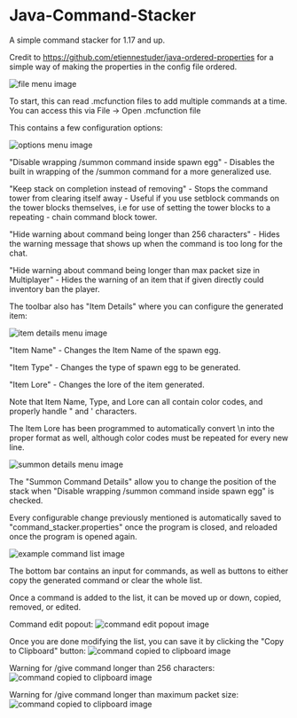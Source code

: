 # Java-Command-Stacker
A simple command stacker for 1.17 and up. 

Credit to https://github.com/etiennestuder/java-ordered-properties for a simple way of making the properties in the config file ordered.

![file menu image](https://github.com/thecolonel63/Java-Command-Stacker/raw/main/command_stacker_pics/file_menu.png?raw=true)

To start, this can read .mcfunction files to add multiple commands at a time. You can access this via File -> Open .mcfunction file

This contains a few configuration options:

![options menu image](https://github.com/thecolonel63/Java-Command-Stacker/raw/main/command_stacker_pics/options_menu.png?raw=true)

"Disable wrapping /summon command inside spawn egg" - Disables the built in wrapping of the /summon command for a more generalized use.

"Keep stack on completion instead of removing" - Stops the command tower from clearing itself away - Useful if you use setblock commands on the tower blocks themselves, i.e for use of setting the tower blocks to a repeating - chain command block tower.

"Hide warning about command being longer than 256 characters" - Hides the warning message that shows up when the command is too long for the chat. 

"Hide warning about command being longer than max packet size in Multiplayer" - Hides the warning of an item that if given directly could inventory ban the player.

The toolbar also has "Item Details" where you can configure the generated item:

![item details menu image](https://github.com/thecolonel63/Java-Command-Stacker/raw/main/command_stacker_pics/item_details_menu.png?raw=true)

"Item Name" - Changes the Item Name of the spawn egg.

"Item Type" - Changes the type of spawn egg to be generated.

"Item Lore" - Changes the lore of the item generated.

Note that Item Name, Type, and Lore can all contain color codes, and properly handle " and ' characters. 

The Item Lore has been programmed to automatically convert \n into the proper format as well, although color codes must be repeated for every new line.

![summon details menu image](https://github.com/thecolonel63/Java-Command-Stacker/blob/main/command_stacker_pics/summon_details_menu.png?raw=true)

The "Summon Command Details" allow you to change the position of the stack when "Disable wrapping /summon command inside spawn egg" is checked.

Every configurable change previously mentioned is automatically saved to "command_stacker.properties" once the program is closed, and reloaded once the program is opened again.

![example command list image](https://github.com/thecolonel63/Java-Command-Stacker/blob/main/command_stacker_pics/example_command_list.png?raw=true)

The bottom bar contains an input for commands, as well as buttons to either copy the generated command or clear the whole list.

Once a command is added to the list, it can be moved up or down, copied, removed, or edited.

Command edit popout:
![command edit popout image](https://github.com/thecolonel63/Java-Command-Stacker/blob/main/command_stacker_pics/command_edit_popup.png?raw=true)

Once you are done modifying the list, you can save it by clicking the "Copy to Clipboard" button:
![command copied to clipboard image](https://github.com/thecolonel63/Java-Command-Stacker/blob/main/command_stacker_pics/command_copied_to_clipboard.png?raw=true)

Warning for /give command longer than 256 characters:
![command copied to clipboard image](https://github.com/thecolonel63/Java-Command-Stacker/blob/main/command_stacker_pics/256_length_warning.png?raw=true)

Warning for /give command longer than maximum packet size:
![command copied to clipboard image](https://github.com/thecolonel63/Java-Command-Stacker/blob/main/command_stacker_pics/long_packet_warning.png?raw=true)
